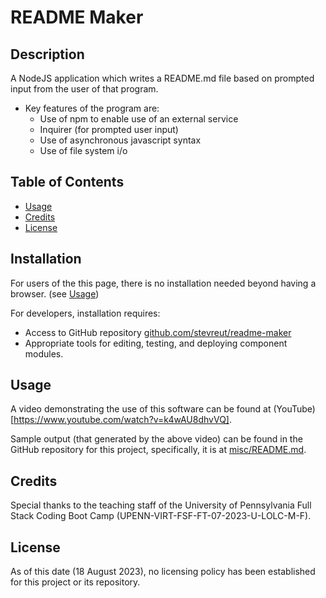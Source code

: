 # README Maker

## Description

A NodeJS application which writes a README.md file based on prompted input from the user of that
program.

- Key features of the program are:
    - Use of npm to enable use of an external service
    - Inquirer (for prompted user input)
    - Use of asynchronous javascript syntax
    - Use of file system i/o

## Table of Contents

- [Usage](#usage)
- [Credits](#credits)
- [License](#license)

## Installation

For users of the this page, there is no installation needed beyond having a browser.  (see [Usage](#usage))

For developers, installation requires:
- Access to GitHub repository [github.com/stevreut/readme-maker](https://github.com/stevreut/readme-maker) 
- Appropriate tools for editing, testing, and deploying component modules.

## Usage

A video demonstrating the use of this software can be found at (YouTube)[https://www.youtube.com/watch?v=k4wAU8dhvVQ].

Sample output (that generated by the above video) can be found in the GitHub repository for this project, specifically, it is at [misc/README.md](https://github.com/stevreut/readme-maker/blob/main/misc/README.md).

## Credits

Special thanks to the teaching staff of the University of Pennsylvania Full Stack Coding Boot Camp (UPENN-VIRT-FSF-FT-07-2023-U-LOLC-M-F).

## License

As of this date (18 August 2023), no licensing policy has been established for this project or its repository.
